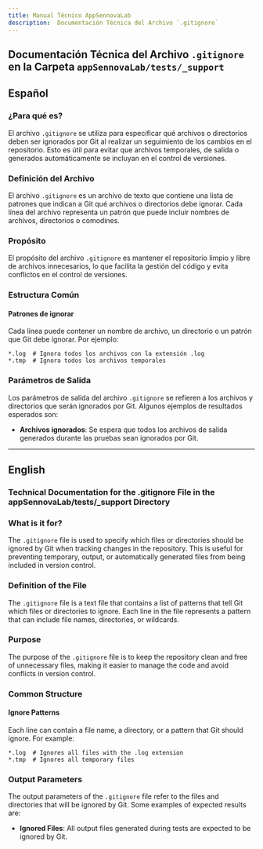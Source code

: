 ```yaml
---
title: Manual Técnico AppSennovaLab
description:  Documentación Técnica del Archivo `.gitignore`
---
```


## Documentación Técnica del Archivo `.gitignore` en la Carpeta `appSennovaLab/tests/_support`

## Español

### ¿Para qué es?
El archivo `.gitignore` se utiliza para especificar qué archivos o directorios deben ser ignorados por Git al realizar un seguimiento de los cambios en el repositorio. Esto es útil para evitar que archivos temporales, de salida o generados automáticamente se incluyan en el control de versiones.

### Definición del Archivo
El archivo `.gitignore` es un archivo de texto que contiene una lista de patrones que indican a Git qué archivos o directorios debe ignorar. Cada línea del archivo representa un patrón que puede incluir nombres de archivos, directorios o comodines.

### Propósito
El propósito del archivo `.gitignore` es mantener el repositorio limpio y libre de archivos innecesarios, lo que facilita la gestión del código y evita conflictos en el control de versiones.

### Estructura Común
#### Patrones de ignorar
Cada línea puede contener un nombre de archivo, un directorio o un patrón que Git debe ignorar. Por ejemplo:
```
*.log  # Ignora todos los archivos con la extensión .log
*.tmp  # Ignora todos los archivos temporales
```

### Parámetros de Salida
Los parámetros de salida del archivo `.gitignore` se refieren a los archivos y directorios que serán ignorados por Git. Algunos ejemplos de resultados esperados son:
- **Archivos ignorados**: Se espera que todos los archivos de salida generados durante las pruebas sean ignorados por Git.

---

## English

### Technical Documentation for the .gitignore File in the appSennovaLab/tests/_support Directory

### What is it for?
The `.gitignore` file is used to specify which files or directories should be ignored by Git when tracking changes in the repository. This is useful for preventing temporary, output, or automatically generated files from being included in version control.

### Definition of the File
The `.gitignore` file is a text file that contains a list of patterns that tell Git which files or directories to ignore. Each line in the file represents a pattern that can include file names, directories, or wildcards.

### Purpose
The purpose of the `.gitignore` file is to keep the repository clean and free of unnecessary files, making it easier to manage the code and avoid conflicts in version control.

### Common Structure
#### Ignore Patterns
Each line can contain a file name, a directory, or a pattern that Git should ignore. For example:
```
*.log  # Ignores all files with the .log extension
*.tmp  # Ignores all temporary files
```

### Output Parameters
The output parameters of the `.gitignore` file refer to the files and directories that will be ignored by Git. Some examples of expected results are:
- **Ignored Files**: All output files generated during tests are expected to be ignored by Git.


